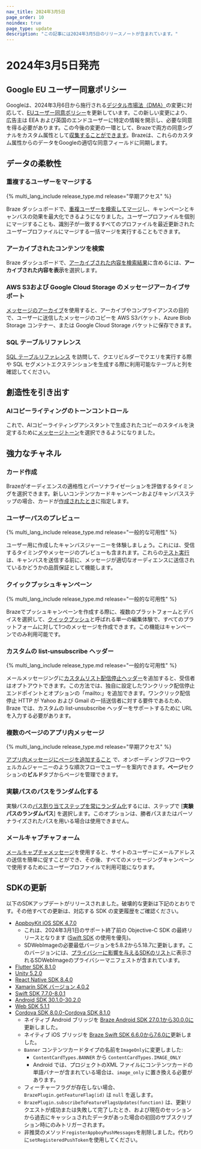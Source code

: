 ```yaml
---
nav_title: 2024年3月5日
page_order: 10
noindex: true
page_type: update
description: "この記事には2024年3月5日のリリースノートが含まれています。"
---
```


# 2024年3月5日発売

## Google EU ユーザー同意ポリシー

Googleは、2024年3月6日から施行される[デジタル市場法（DMA）](https://ads-developers.googleblog.com/2023/10/updates-to-customer-match-conversion.html)の変更に対応して、[EUユーザー同意ポリシー](https://www.google.com/about/company/user-consent-policy/)を更新しています。この新しい変更により、広告主は EEA および英国のエンドユーザーに特定の情報を開示し、必要な同意を得る必要があります。この今後の変更の一環として、Brazeで両方の同意シグナルをカスタム属性として[収集することができます]({{site.baseurl}}/partners/canvas_steps/google_audience_sync/#collecting-consent-for-eea-and-uk-end-users)。Brazeは、これらのカスタム属性からのデータをGoogleの適切な同意フィールドに同期します。

## データの柔軟性

### 重複するユーザーをマージする

{% multi_lang_include release_type.md release="早期アクセス" %}

Braze ダッシュボードで、[重複ユーザーを検索してマージ]({{site.baseurl}}/user_guide/engagement_tools/segments/user_profiles/duplicate_users)し、キャンペーンとキャンバスの効果を最大化できるようになりました。ユーザープロファイルを個別にマージすることも、識別子が一致するすべてのプロファイルを最近更新されたユーザープロファイルにマージする一括マージを実行することもできます。

### アーカイブされたコンテンツを検索

Braze ダッシュボードで、[アーカイブされた内容を検索結果]({{site.baseurl}}/user_guide/administrative/access_braze/global_search/#filter-for-archived-content)に含めるには、**アーカイブされた内容を表示**を選択します。

### AWS S3および Google Cloud Storage のメッセージアーカイブサポート

[メッセージのアーカイブ]({{site.baseurl}}/user_guide/data_and_analytics/export_braze_data/message_archiving/)を使用すると、アーカイブやコンプライアンスの目的で、ユーザーに送信したメッセージのコピーを AWS S3バケット、Azure Blob Storage コンテナー、または Google Cloud Storage バケットに保存できます。

### SQL テーブルリファレンス

[SQL テーブルリファレンス]({{site.baseurl}}/user_guide/engagement_tools/segments/sql_segments/sql_segments_tables/) を訪問して、クエリビルダーでクエリを実行する際や SQL セグメントエクステンションを生成する際に利用可能なテーブルと列を確認してください。

## 創造性を引き出す

### AIコピーライティングのトーンコントロール

これで、AIコピーライティングアシスタントで生成されたコピーのスタイルを決定するために[メッセージトーン]({{site.baseurl}}/user_guide/sage_ai/generative_ai/ai_copywriting/#steps)を選択できるようになりました。

## 強力なチャネル

### カード作成

Brazeがオーディエンスの適格性とパーソナライゼーションを評価するタイミングを選択できます。新しいコンテンツカードキャンペーンおよびキャンバスステップの場合、カードが[作成されたとき]({{site.baseurl}}/user_guide/message_building_by_channel/content_cards/create/card_creation/)に指定します。 

### ユーザーパスのプレビュー

{% multi_lang_include release_type.md release="一般的な可用性" %}

ユーザー用に作成したキャンバスジャーニーを体験しましょう。これには、受信するタイミングやメッセージのプレビューも含まれます。これらの[テスト実行]({{site.baseurl}}/preview_user_paths/)は、キャンバスを送信する前に、メッセージが適切なオーディエンスに送信されているかどうかの品質保証として機能します。

### クイックプッシュキャンペーン

{% multi_lang_include release_type.md release="一般的な可用性" %}

Brazeでプッシュキャンペーンを作成する際に、複数のプラットフォームとデバイスを選択して、[クイックプッシュ]({{site.baseurl}}/user_guide/message_building_by_channel/push/creating_a_push_message/quick_push/)と呼ばれる単一の編集体験で、すべてのプラットフォームに対して1つのメッセージを作成できます。この機能はキャンペーンでのみ利用可能です。

### カスタムの list-unsubscribe ヘッダー

{% multi_lang_include release_type.md release="一般的な可用性" %}

メールメッセージングに[カスタムリスト配信停止ヘッダー]({{site.baseurl}}/user_guide/administrative/app_settings/email_settings/#custom-list-unsubscribe-header)を追加すると、受信者はオプトアウトできます。この方法では、独自に設定したワンクリック配信停止エンドポイントとオプションの「mailto:」を追加できます。ワンクリック配信停止 HTTP が Yahoo および Gmail の一括送信者に対する要件であるため、Braze では、カスタムの list-unsubscribe ヘッダーをサポートするために URL を入力する必要があります。

### 複数のページのアプリ内メッセージ

{% multi_lang_include release_type.md release="早期アクセス" %}

[アプリ内メッセージにページを追加すること]({{site.baseurl}}/user_guide/message_building_by_channel/in-app_messages/drag_and_drop/create/#multi-page) で、オンボーディングフローやウェルカムジャーニーのような順次フローでユーザーを案内できます。**ページ**セクションの**ビルド**タブからページを管理できます。

### 実験パスのパスをランダム化する

実験パスの[パス割り当てステップを常にランダム化]({{site.baseurl}}/user_guide/engagement_tools/canvas/canvas_components/experiment_step)するには、ステップで \[**実験パスのランダムパス**] を選択します。このオプションは、勝者パスまたはパーソナライズされたパスを用いる場合は使用できません。

### メールキャプチャフォーム

[メールキャプチャメッセージ]({{site.baseurl}}/user_guide/message_building_by_channel/in-app_messages/traditional/customize/email_capture_form/)を使用すると、サイトのユーザーにメールアドレスの送信を簡単に促すことができ、その後、すべてのメッセージングキャンペーンで使用するためにユーザープロファイルで利用可能になります。

## SDKの更新
 
以下のSDKアップデートがリリースされました。破壊的な更新は下記のとおりです。その他すべての更新は、対応する SDK の変更履歴をご確認ください。

- [AppboyKit iOS SDK 4.7.0](https://github.com/Appboy/appboy-ios-sdk/releases/tag/4.7.0)
    - これは、2024年3月1日のサポート終了前の Objective-C SDK の最終リリースとなります ([Swift SDK](https://github.com/braze-inc/braze-swift-sdk/) の使用を優先)。
    - SDWebImageの必要最低バージョンを5.8.2から5.18.7に更新します。このバージョンには、[プライバシーに影響を与えるSDKのリスト](https://developer.apple.com/support/third-party-SDK-requirements/)に表示されるSDWebImageのプライバシーマニフェストが含まれています。
- [Flutter SDK 8.1.0](https://pub.dev/packages/braze_plugin/changelog)
- [Unity 5.2.0](https://github.com/braze-inc/braze-unity-sdk/blob/master/CHANGELOG.md)
- [React Native SDK 8.4.0](https://github.com/braze-inc/braze-react-native-sdk/blob/8.4.0/CHANGELOG.md)
- [Xamarin SDK バージョン 4.0.2](https://github.com/braze-inc/braze-xamarin-sdk/blob/master/CHANGELOG.md)
- [Swift SDK 7.7.0-8.0.1](https://github.com/braze-inc/braze-swift-sdk/blob/main/CHANGELOG.md#801)
- [Android SDK 30.1.0-30.2.0](https://github.com/braze-inc/braze-android-sdk/blob/master/CHANGELOG.md)
- [Web SDK 5.1.1](https://github.com/braze-inc/braze-web-sdk/blob/master/CHANGELOG.md)
- [Cordova SDK 8.0.0-Cordova SDK 8.1.0](https://github.com/braze-inc/braze-cordova-sdk/blob/master/CHANGELOG.md)
    - ネイティブ Android ブリッジを [Braze Android SDK 27.0.1から30.0.0に](https://github.com/braze-inc/braze-android-sdk/compare/v27.0.0...v30.0.0#diff-06572a96a58dc510037d5efa622f9bec8519bc1beab13c9f251e97e657a9d4ed)更新しました。
    - ネイティブ iOS ブリッジを [Braze Swift SDK 6.6.0から7.6.0に](https://github.com/braze-inc/braze-swift-sdk/compare/6.6.0...7.6.0#diff-06572a96a58dc510037d5efa622f9bec8519bc1beab13c9f251e97e657a9d4ed)更新しました。
    - `Banner` コンテンツカードタイプの名前を`ImageOnly`に変更しました:
        - `ContentCardTypes.BANNER` から `ContentCardTypes.IMAGE_ONLY`
        - Android では、プロジェクトのXML ファイルにコンテンツカードの単語バナーが含まれている場合は、`image_only` に置き換える必要があります。
    - フィーチャーフラグが存在しない場合、`BrazePlugin.getFeatureFlag(id)` は `null` を返します。
    - `BrazePlugin.subscribeToFeatureFlagsUpdates(function)` は、更新リクエストが成功または失敗して完了したとき、および現在のセッションから過去にキャッシュされたデータがあった場合の初回のサブスクリプション時にのみトリガーされます。
    - 非推奨のメソッド`registerAppboyPushMessages`を削除しました。代わりに`setRegisteredPushToken`を使用してください。
